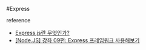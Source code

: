 #Express

reference

- [Express.js란 무엇인가?](http://wikibook.co.kr/article/what-is-expressjs/)
- [[Node.JS] 강좌 09편: Express 프레임워크 사용해보기](https://velopert.com/294)